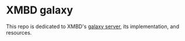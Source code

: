 # XMBD galaxy

This repo is dedicated to XMBD's [galaxy server](https://usegalaxy.org/), its implementation, and resources. 


